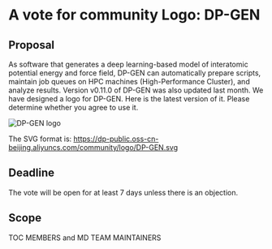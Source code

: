 # A vote for community Logo: DP-GEN
 
## Proposal
As software that generates a deep learning-based model of interatomic potential energy and force field, DP-GEN can automatically prepare scripts, maintain job queues on HPC machines (High-Performance Cluster), and analyze results. Version v0.11.0 of DP-GEN was also updated last month. We have designed a logo for DP-GEN. Here is the latest version of it. Please determine whether you agree to use it. 

![DP-GEN logo](https://dp-public.oss-cn-beijing.aliyuncs.com/community/logo/DP-GEN.png)

The SVG format is: https://dp-public.oss-cn-beijing.aliyuncs.com/community/logo/DP-GEN.svg
  
## Deadline
The vote will be open for at least 7 days unless there is an objection.

## Scope
TOC MEMBERS and MD TEAM MAINTAINERS
